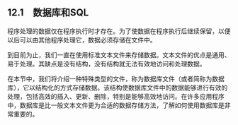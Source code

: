    

## 12.1　数据库和SQL

程序处理的数据仅在程序执行时才存在。为了使数据在程序执行后继续保留，以便以后可以由其他程序处理它，数据必须存储在文件中。

到目前为止，我们一直在使用标准文本文件来存储数据。文本文件的优点是通用、易于处理。其缺点是没有结构，没有结构就无法有效地访问和处理数据。

在本节中，我们将介绍一种特殊类型的文件，称为数据库文件（或者简称为数据库），它以结构化的方式存储数据。该结构使数据库文件中的数据能够进行有效的处理，包括高效的插入、更新、删除，特别是能够高效地访问。在许多应用程序中，数据库是比一般文本文件更为合适的数据存储方法，了解如何使用数据库是非常重要的。